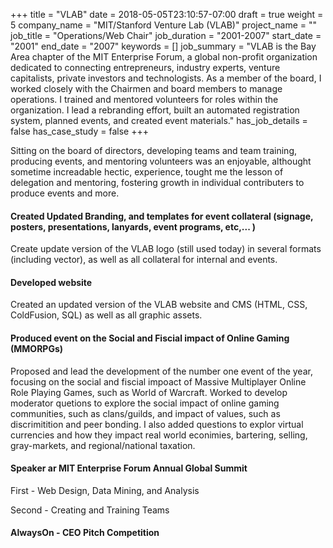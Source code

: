 +++
title = "VLAB"
date = 2018-05-05T23:10:57-07:00
draft = true
weight = 5
company_name = "MIT/Stanford Venture Lab (VLAB)"
project_name = ""
job_title = "Operations/Web Chair"
job_duration = "2001-2007"
start_date = "2001"
end_date = "2007"
keywords = []
job_summary = "VLAB is the Bay Area chapter of the MIT Enterprise Forum, a global non-profit organization dedicated to connecting entrepreneurs, industry experts, venture capitalists, private investors and technologists. As a member of the board, I worked closely with the Chairmen and board members to manage operations. I trained and mentored volunteers for roles within the organization. I lead a rebranding effort, built an automated registration system, planned events, and created event materials."
has_job_details = false
has_case_study = false
+++

Sitting on the board of directors, developing teams and team training, producing events, and mentoring volunteers was an enjoyable, althought sometime increadable hectic, experience, tought me the lesson of delegation and mentoring, fostering growth in individual contributers to produce events and more.


#### Created Updated Branding, and templates for event collateral (signage, posters, presentations, lanyards, event programs, etc,... )
Create update version of the VLAB logo (still used today) in several formats (including vector), as well as all collateral for internal and events.


#### Developed website
Created an updated version of the VLAB website and CMS (HTML, CSS, ColdFusion, SQL) as well as all graphic assets.


#### Produced event on the Social and Fiscial impact of Online Gaming (MMORPGs)
Proposed and lead the development of the number one event of the year, focusing on the social and fiscial impoact of Massive Multiplayer Online Role Playing Games, such as World of Warcraft. Worked to develop moderator quetions to explore the social impact of online gaming communities, such as clans/guilds, and impact of values, such as discrimitition and peer bonding. I also added questions to explor virtual currencies and how they impact real world econimies, bartering, selling, gray-markets, and regional/national taxation.


#### Speaker ar MIT Enterprise Forum Annual Global Summit
First - Web Design, Data Mining, and Analysis

Second - Creating and Training Teams

#### AlwaysOn - CEO Pitch Competition
